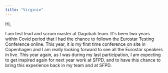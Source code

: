 ```yaml
---
title: "Virginie"
---
```


Hi, 

I am test lead and scrum master at Dagobah team. 
It's been two years within Covid period that I had the chance to follown the Eurostar Testing Conference online. This year, it is my first time conference on site in Copenhagen and I am really looking forward to see all the Eurostar speakers in live. 
This year again, as I was during my last participation, I am expecting to get inspired again for next year work at SFPD, and to have this chance to bring this experience back in my team and at SFPD.  